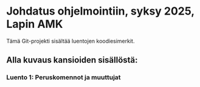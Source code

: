 # Johdatus ohjelmointiin, syksy 2025, Lapin AMK

Tämä Git-projekti sisältää luentojen koodiesimerkit.

## Alla kuvaus kansioiden sisällöstä:

### Luento 1: Peruskomennot ja muuttujat
